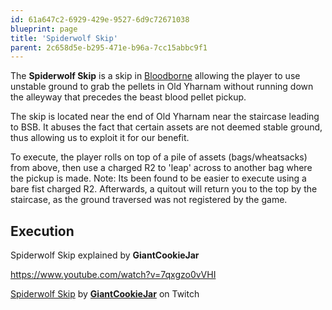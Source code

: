 ```yaml
---
id: 61a647c2-6929-429e-9527-6d9c72671038
blueprint: page
title: 'Spiderwolf Skip'
parent: 2c658d5e-b295-471e-b96a-7cc15abbc9f1
---
```

The **Spiderwolf Skip** is a skip in [Bloodborne](/bloodborne) allowing the player to use unstable ground to grab the pellets in Old Yharnam without running down the alleyway that precedes the beast blood pellet pickup.

The skip is located near the end of Old Yharnam near the staircase leading to BSB. It abuses the fact that certain assets are not deemed stable ground, thus allowing us to exploit it for our benefit.

To execute, the player rolls on top of a pile of assets (bags/wheatsacks) from above, then use a charged R2 to 'leap' across to another bag where the pickup is made. Note: Its been found to be easier to execute using a bare fist charged R2. Afterwards, a quitout will return you to the top by the staircase, as the ground traversed was not registered by the game.

## Execution

Spiderwolf Skip explained by **GiantCookieJar**

https://www.youtube.com/watch?v=7qxgzo0vVHI

[Spiderwolf Skip](https://clips.twitch.tv/AttractiveAmazingOrcaDeIlluminati-A-YiJGiwQU8jpzl-)  by [**GiantCookieJar**](https://www.twitch.tv/GiantCookieJar) on Twitch
